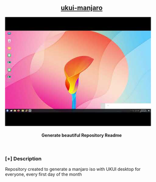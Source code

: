 <h2 align="center"><u>ukui-manjaro</u></h2>

![ukui-manjaro Readme](images/banner.png)
<h4 align="center"> Generate beautiful Repository Readme </h4>

<p align="center">
<br>
</p>

### [+] Description

Repository created to generate a manjaro iso with UKUI desktop for everyone, every first day of the month
